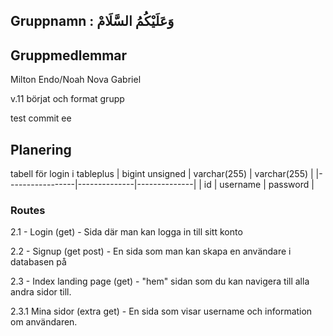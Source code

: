 

 ## Gruppnamn :  وَعَلَيْكُمُ السَّلَامْ
## Gruppmedlemmar
Milton
Endo/Noah 
Nova
Gabriel

v.11 
börjat och format grupp

test commit
ee



## Planering
tabell för login i tableplus
| bigint unsigned | varchar(255) | varchar(255) |
|-----------------|--------------|--------------|
| id              | username     | password     |

### Routes
 2.1 - Login (get) - Sida där man kan logga in till sitt konto

 2.2 - Signup (get post) - En sida som man kan skapa en användare i databasen på

 2.3 - Index landing page (get) - "hem" sidan som du kan navigera till alla andra sidor till.

 2.3.1 Mina sidor (extra get) - En sida som visar username och information om användaren.